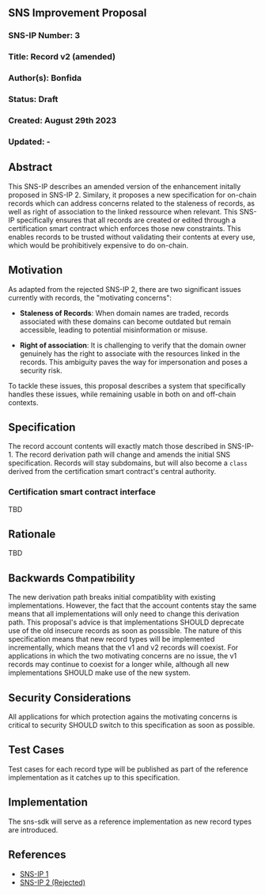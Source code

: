 ## SNS Improvement Proposal

### SNS-IP Number: 3

### Title: Record v2 (amended)

### Author(s): Bonfida

### Status: Draft

### Created: August 29th 2023

### Updated: -

## Abstract

This SNS-IP describes an amended version of the enhancement initally proposed in SNS-IP 2. Similary, it proposes a new specification for on-chain records which can address concerns related to the staleness of records, as well as right of association to the linked ressource when relevant. This SNS-IP specifically ensures that all records are created or edited through a certification smart contract which enforces those new constraints. This enables records to be trusted without validating their contents at every use, which would be prohibitively expensive to do on-chain.

## Motivation

As adapted from the rejected SNS-IP 2, there are two significant issues currently with records, the "motivating concerns":

- **Staleness of Records**: When domain names are traded, records associated with these domains can become outdated but remain accessible, leading to potential misinformation or misuse.

- **Right of association**: It is challenging to verify that the domain owner genuinely has the right to associate with the resources linked in the records. This ambiguity paves the way for impersonation and poses a security risk.

To tackle these issues, this proposal describes a system that specifically handles these issues, while remaining usable in both on and off-chain contexts.

## Specification

The record account contents will exactly match those described in SNS-IP-1.
The record derivation path will change and amends the initial SNS specification.
Records will stay subdomains, but will also become a `class` derived from the certification smart contract's central authority.

### Certification smart contract interface

TBD

## Rationale

TBD

## Backwards Compatibility

The new derivation path breaks initial compatiblity with existing implementations. However, the fact that the account contents stay the same means that all implementations will only need to change this derivation path. This proposal's advice is that implementations SHOULD deprecate use of the old insecure records as soon as posssible. The nature of this specification means that new record types will be implemented incrementally, which means that the v1 and v2 records will coexist. For applications in which the two motivating concerns are no issue, the v1 records may continue to coexist for a longer while, although all new implementations SHOULD make use of the new system.

## Security Considerations

All applications for which protection agains the motivating concerns is critical to security SHOULD switch to this specification as soon as possible.

## Test Cases

Test cases for each record type will be published as part of the reference implementation as it catches up to this specification.

## Implementation

The sns-sdk will serve as a reference implementation as new record types are introduced.

## References

- [SNS-IP 1](https://github.com/Bonfida/sns-ip/blob/master/proposals/sns-ip-1.md)
- [SNS-IP 2 (Rejected)](https://github.com/Bonfida/sns-ip/blob/master/proposals/sns-ip-2.md)